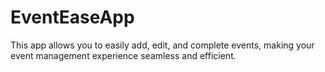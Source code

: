 # EventEaseApp
This app allows you to easily add, edit, and complete events, making your event management experience seamless and efficient.

